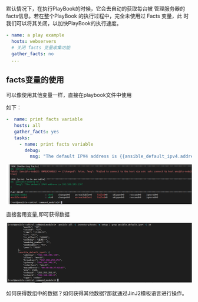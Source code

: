 默认情况下，在执⾏PlayBook的时候，它会去⾃动的获取每台被 管理服务器的facts信息。若在整个PlayBook 的执⾏过程中，完全未使⽤过 Facts 变量，此 时我们可以将其关闭，以加快PlayBook的执⾏速度。

```yaml
- name: a play example
  hosts: webservers
  # 关闭 facts 变量收集功能
  gather_facts: no
  ...
```

## facts变量的使用

可以像使用其他变量一样，直接在playbook文件中使用

如下：

```yaml
-  name: print facts variable
   hosts: all
   gather_facts: yes
   tasks:
     - name: print facts variable
       debug:
         msg: "The default IPV4 address is {{ansible_default_ipv4.address }}"
```

![image-20201026171340169](../img/image-20201026171340169.png)



直接套用变量,即可获得数据



![image-20201026170957893](../img/image-20201026170957893.png)

如何获得数组中的数据？如何获得其他数据?那就通过JinJ2模板语言进行操作。